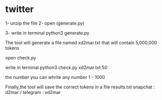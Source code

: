 # twitter

1- unzip the file
2- open (generate.py)

3- write in terminal 
python3 generate.py 

The tool will generate a file named xd2mar.txt that will contain 5,000,000 tokens

open check.py 

 write in terminal 
python3 check.py xd2mar.txt 50    

the number you can whrite any number 1 - 1000
 
Finally,the tool will save the correct tokens in a file
results.txt
snapchat : d2mar / telegram : xd2mar


